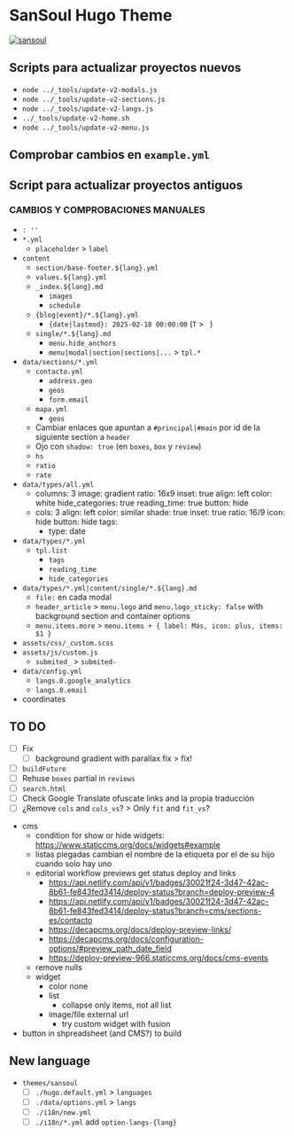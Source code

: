 # SanSoul Hugo Theme

[![sansoul](/assets/media/base/icon.png)](https://github.com/seacomoseo/sansoul)


## Scripts para actualizar proyectos nuevos
- `node ../_tools/update-v2-modals.js`
- `node ../_tools/update-v2-sections.js`
- `node ../_tools/update-v2-langs.js`
- `../_tools/update-v2-home.sh`
- `node ../_tools/update-v2-menu.js`

## Comprobar cambios en `example.yml`
## Script para actualizar proyectos antiguos
### CAMBIOS Y COMPROBACIONES MANUALES

- `: ''`
- `*.yml`
  - `placeholder` > `label`
- `content`
  - `section/base-footer.${lang}.yml`
  - `values.${lang}.yml`
  - `_index.${lang}.md`
    - `images`
    - `schedule`
  - `{blog|event}/*.${lang}.yml`
    - `{date|lastmod}: 2025-02-18 00:00:00` (`T` > ` `)
  - `single/*.${lang}.md`
    - `menu.hide_anchors`
    - `menu|modal|section|sections|...` > `tpl.*`
- `data/sections/*.yml`
  - `contacto.yml`
    - `address.geo`
    - `geos`
    - `form.email`
  - `mapa.yml`
    - `geos`
  - Cambiar enlaces que apuntan a `#principal|#main` por id de la siguiente section a `header`
  - Ojo con `shadow: true` (en `boxes`, `box` y `review`)
  - `hs`
  - `ratio`
  - `rate`
- `data/types/all.yml`
  - columns: 3
    image: gradient
    ratio: 16x9
    inset: true
    align: left
    color: white
    hide_categories: true
    reading_time: true
    button: hide
  - cols: 3
    align: left
    color: similar
    shade: true
    inset: true
    ratio: 16/9
    icon: hide
    button: hide
    tags:
    - type: date
- `data/types/*.yml`
    - `tpl.list`
      - `tags`
      - `reading_time`
      - `hide_categories`
- `data/types/*.yml|content/single/*.${lang}.md`
  - `file:` en cada modal
  - `header_article` > `menu.logo` and `menu.logo_sticky: false` with background section and container options
  - `menu.items.more` > `menu.items + { label: Más, icon: plus, items: $1 }`
- `assets/css/_custom.scss`
- `assets/js/custom.js`
  - `submited_` > `submited-`
- `data/config.yml`
  - `langs.0.google_analytics`
  - `langs.0.email`
- coordinates


## TO DO

- [ ] Fix
  - [ ] background gradient with parallax fix > fix!
- [ ] `buildFuture`
- [ ] Rehuse `boxes` partial in `reviews`
- [ ] `search.html`
- [ ] Check Google Translate ofuscate links and la propia traducción
- [ ] ¿Remove `cols` and `cols_vs`? > Only `fit` and `fit_vs`?
- cms
  - condition for show or hide widgets: https://www.staticcms.org/docs/widgets#example
  - listas plegadas cambian el nombre de la etiqueta por el de su hijo cuando solo hay uno
  - editorial workflow previews get status deploy and links
    - https://api.netlify.com/api/v1/badges/30021f24-3d47-42ac-8b61-fe843fed3414/deploy-status?branch=deploy-preview-4
    - https://api.netlify.com/api/v1/badges/30021f24-3d47-42ac-8b61-fe843fed3414/deploy-status?branch=cms/sections-es/contacto
    - https://decapcms.org/docs/deploy-preview-links/
    - https://decapcms.org/docs/configuration-options/#preview_path_date_field
    - https://deploy-preview-966.staticcms.org/docs/cms-events
  - remove nulls
  - widget
    - color none
    - list
      - collapse only items, not all list
    - image/file external url
      - try custom widget with fusion
- button in shpreadsheet (and CMS?) to build


## New language

- `themes/sansoul`
  - [ ] `./hugo.default.yml` > `languages`
  - [ ] `./data/options.yml` > `langs`
  - [ ] `./i18n/new.yml`
  - [ ] `./i18n/*.yml` add `option-langs-{lang}`
